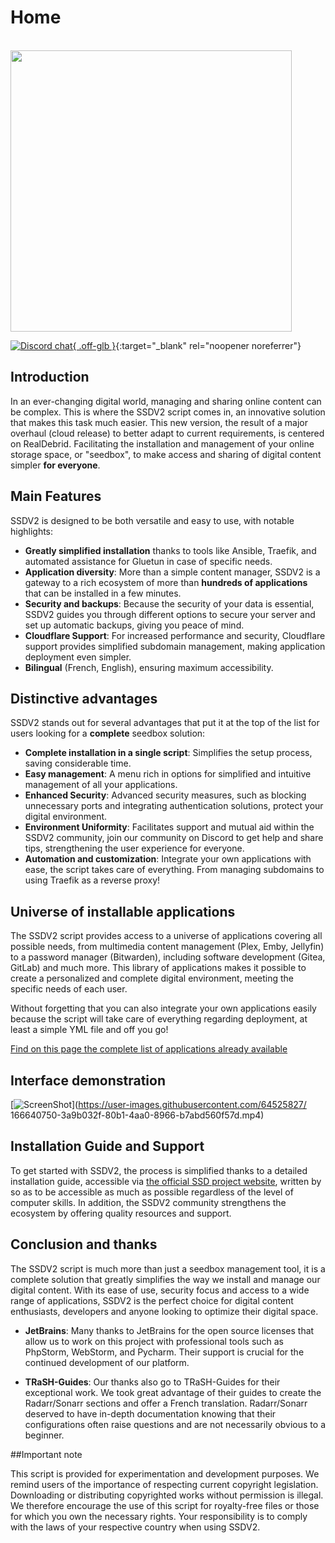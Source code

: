 # Home

<br /><img src="https://user-images.githubusercontent.com/64525827/107496602-ceddbb80-6b91-11eb-9a05-ac311eedf150.png" width="450">

[![Discord chat](https://img.shields.io/discord/533736783414820864?style=for-the-badge&color=4051B5&logo=discord){ .off-glb }](https://discord.gg/qbfdKVYB){:target="_blank" rel="noopener noreferrer"}

## Introduction

In an ever-changing digital world, managing and sharing online content can be complex. This is where the SSDV2 script comes in, an innovative solution that makes this task much easier. This new version, the result of a major overhaul (cloud release) to better adapt to current requirements, is centered on RealDebrid. Facilitating the installation and management of your online storage space, or "seedbox", to make access and sharing of digital content simpler **for everyone**.

## Main Features

SSDV2 is designed to be both versatile and easy to use, with notable highlights:

- **Greatly simplified installation** thanks to tools like Ansible, Traefik, and automated assistance for Gluetun in case of specific needs.
- **Application diversity**: More than a simple content manager, SSDV2 is a gateway to a rich ecosystem of more than **hundreds of applications** that can be installed in a few minutes.
- **Security and backups**: Because the security of your data is essential, SSDV2 guides you through different options to secure your server and set up automatic backups, giving you peace of mind.
- **Cloudflare Support**: For increased performance and security, Cloudflare support provides simplified subdomain management, making application deployment even simpler.
- **Bilingual** (French, English), ensuring maximum accessibility.

## Distinctive advantages

SSDV2 stands out for several advantages that put it at the top of the list for users looking for a **complete** seedbox solution:

- **Complete installation in a single script**: Simplifies the setup process, saving considerable time.
- **Easy management**: A menu rich in options for simplified and intuitive management of all your applications.
- **Enhanced Security**: Advanced security measures, such as blocking unnecessary ports and integrating authentication solutions, protect your digital environment.
- **Environment Uniformity**: Facilitates support and mutual aid within the SSDV2 community, join our community on Discord to get help and share tips, strengthening the user experience for everyone.
- **Automation and customization**: Integrate your own applications with ease, the script takes care of everything. From managing subdomains to using Traefik as a reverse proxy!

## Universe of installable applications

The SSDV2 script provides access to a universe of applications covering all possible needs, from multimedia content management (Plex, Emby, Jellyfin) to a password manager (Bitwarden), including software development (Gitea, GitLab) and much more. This library of applications makes it possible to create a personalized and complete digital environment, meeting the specific needs of each user.

Without forgetting that you can also integrate your own applications easily because the script will take care of everything regarding deployment, at least a simple YML file and off you go!

[Find on this page the complete list of applications already available](https://projetssd.github.io/ssdv2_docs/Applications/multimedia-et-gestion-de-contenu.md)

## Interface demonstration

[![ScreenShot](https://user-images.githubusercontent.com/64525827/166642246-48c95b9e-c116-4d5b-b3e2-2e1305389f4f.png)](https://user-images.githubusercontent.com/64525827/ 166640750-3a9b032f-80b1-4aa0-8966-b7abd560f57d.mp4)


## Installation Guide and Support

To get started with SSDV2, the process is simplified thanks to a detailed installation guide, accessible via [the official SSD project website](https://projetssd.github.io/ssdv2_docs/Installation/introduction/), written by so as to be accessible as much as possible regardless of the level of computer skills. In addition, the SSDV2 community strengthens the ecosystem by offering quality resources and support.

## Conclusion and thanks

The SSDV2 script is much more than just a seedbox management tool, it is a complete solution that greatly simplifies the way we install and manage our digital content. With its ease of use, security focus and access to a wide range of applications, SSDV2 is the perfect choice for digital content enthusiasts, developers and anyone looking to optimize their digital space.

- **JetBrains**: Many thanks to JetBrains for the open source licenses that allow us to work on this project with professional tools such as PhpStorm, WebStorm, and Pycharm. Their support is crucial for the continued development of our platform.

- **TRaSH-Guides**: Our thanks also go to TRaSH-Guides for their exceptional work. We took great advantage of their guides to create the Radarr/Sonarr sections and offer a French translation. Radarr/Sonarr deserved to have in-depth documentation knowing that their configurations often raise questions and are not necessarily obvious to a beginner.

##Important note

This script is provided for experimentation and development purposes. We remind users of the importance of respecting current copyright legislation. Downloading or distributing copyrighted works without permission is illegal. We therefore encourage the use of this script for royalty-free files or those for which you own the necessary rights. Your responsibility is to comply with the laws of your respective country when using SSDV2.